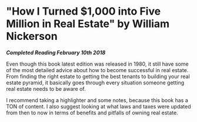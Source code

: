 # "How I Turned $1,000 into Five Million in Real Estate" by William Nickerson

***Completed Reading February 10th 2018***

Even though this book latest edition was released in 1980, it still have some of the most detailed advice about how to become successful in real estate. From finding the right estate to getting the best tenants to building your real estate pyramid, it basically goes through every situation someone getting real estate needs to be aware of.

I recommend taking a highlighter and some notes, because this book has a TON of content. I also suggest looking at what laws and taxes were updated from then to now in terms of benefits and pitfalls of owning real estate.
